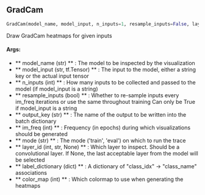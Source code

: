 ## GradCam
```python
GradCam(model_name, model_input, n_inputs=1, resample_inputs=False, layer_id=None, output_key=None, im_freq=1, mode='eval', label_dictionary=None, color_map=14)
```
Draw GradCam heatmaps for given inputs

#### Args:

* ** model_name (str) ** :  The model to be inspected by the visualization
* ** model_input (str, tf.Tensor) ** :  The input to the model, either a string key or the actual input tensor
* ** n_inputs (int) ** :  How many inputs to be collected and passed to the model (if model_input is a string)
* ** resample_inputs (bool) ** :  Whether to re-sample inputs every im_freq iterations or use the same throughout training                            Can only be True if model_input is a string
* ** output_key (str) ** :  The name of the output to be written into the batch dictionary
* ** im_freq (int) ** :  Frequency (in epochs) during which visualizations should be generated
* ** mode (str) ** :  The mode ('train', 'eval') on which to run the trace
* ** layer_id (int, str, None) ** :  Which layer to inspect. Should be a convolutional layer. If None, the last                                     acceptable layer from the model will be selected
* ** label_dictionary (dict) ** :  A dictionary of "class_idx" -> "class_name" associations
* ** color_map (int) ** :  Which colormap to use when generating the heatmaps